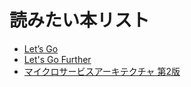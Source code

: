 # 読みたい本リスト

- [Let’s Go](https://lets-go.alexedwards.net/)
- [Let's Go Further](https://lets-go-further.alexedwards.net/)
- [マイクロサービスアーキテクチャ 第2版](https://www.oreilly.co.jp/books/9784814400010/)

